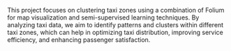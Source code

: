 This project focuses on clustering taxi zones using a combination of Folium for map visualization and semi-supervised learning techniques. By analyzing taxi data, we aim to identify patterns and clusters within different taxi zones, which can help in optimizing taxi distribution, improving service efficiency, and enhancing passenger satisfaction.
